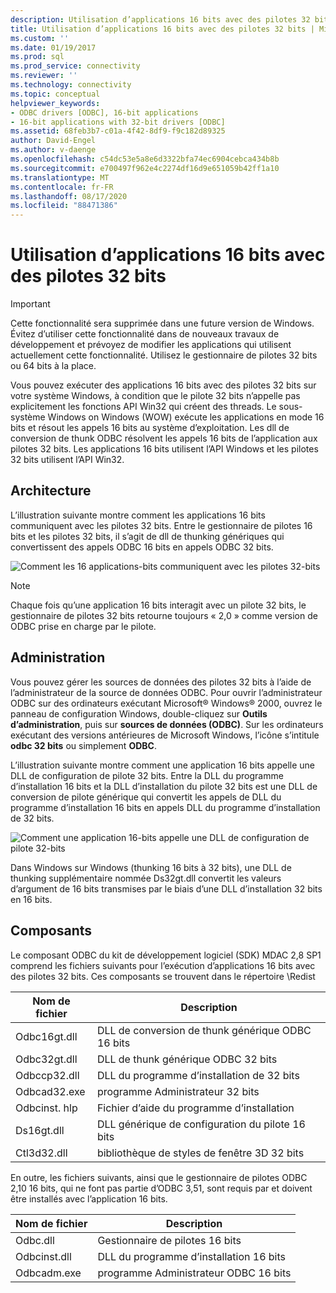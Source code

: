 ```yaml
---
description: Utilisation d’applications 16 bits avec des pilotes 32 bits
title: Utilisation d’applications 16 bits avec des pilotes 32 bits | Microsoft Docs
ms.custom: ''
ms.date: 01/19/2017
ms.prod: sql
ms.prod_service: connectivity
ms.reviewer: ''
ms.technology: connectivity
ms.topic: conceptual
helpviewer_keywords:
- ODBC drivers [ODBC], 16-bit applications
- 16-bit applications with 32-bit drivers [ODBC]
ms.assetid: 68feb3b7-c01a-4f42-8df9-f9c182d89325
author: David-Engel
ms.author: v-daenge
ms.openlocfilehash: c54dc53e5a8e6d3322bfa74ec6904cebca434b8b
ms.sourcegitcommit: e700497f962e4c2274df16d9e651059b42ff1a10
ms.translationtype: MT
ms.contentlocale: fr-FR
ms.lasthandoff: 08/17/2020
ms.locfileid: "88471386"
---
```

# <a name="using-16-bit-applications-with-32-bit-drivers"></a>Utilisation d’applications 16 bits avec des pilotes 32 bits
> [!IMPORTANT]  
>  Cette fonctionnalité sera supprimée dans une future version de Windows. Évitez d’utiliser cette fonctionnalité dans de nouveaux travaux de développement et prévoyez de modifier les applications qui utilisent actuellement cette fonctionnalité. Utilisez le gestionnaire de pilotes 32 bits ou 64 bits à la place.  
  
 Vous pouvez exécuter des applications 16 bits avec des pilotes 32 bits sur votre système Windows, à condition que le pilote 32 bits n’appelle pas explicitement les fonctions API Win32 qui créent des threads. Le sous-système Windows on Windows (WOW) exécute les applications en mode 16 bits et résout les appels 16 bits au système d’exploitation. Les dll de conversion de thunk ODBC résolvent les appels 16 bits de l’application aux pilotes 32 bits. Les applications 16 bits utilisent l’API Windows et les pilotes 32 bits utilisent l’API Win32.  
  
## <a name="architecture"></a>Architecture  
 L’illustration suivante montre comment les applications 16 bits communiquent avec les pilotes 32 bits. Entre le gestionnaire de pilotes 16 bits et les pilotes 32 bits, il s’agit de dll de thunking génériques qui convertissent des appels ODBC 16 bits en appels ODBC 32 bits.  
  
 ![Comment les 16 applications&#45;bits communiquent avec les pilotes 32&#45;bits](../../odbc/microsoft/media/sdka2.gif "sdka2")  
  
> [!NOTE]  
>  Chaque fois qu’une application 16 bits interagit avec un pilote 32 bits, le gestionnaire de pilotes 32 bits retourne toujours « 2,0 » comme version de ODBC prise en charge par le pilote.  
  
## <a name="administration"></a>Administration  
 Vous pouvez gérer les sources de données des pilotes 32 bits à l’aide de l’administrateur de la source de données ODBC. Pour ouvrir l’administrateur ODBC sur des ordinateurs exécutant Microsoft® Windows® 2000, ouvrez le panneau de configuration Windows, double-cliquez sur **Outils d’administration**, puis sur **sources de données (ODBC)**. Sur les ordinateurs exécutant des versions antérieures de Microsoft Windows, l’icône s’intitule **odbc 32 bits** ou simplement **ODBC**.  
  
 L’illustration suivante montre comment une application 16 bits appelle une DLL de configuration de pilote 32 bits. Entre la DLL du programme d’installation 16 bits et la DLL d’installation du pilote 32 bits est une DLL de conversion de pilote générique qui convertit les appels de DLL du programme d’installation 16 bits en appels DLL du programme d’installation de 32 bits.  
  
 ![Comment une application 16&#45;bits appelle une DLL de configuration de pilote 32&#45;bits](../../odbc/microsoft/media/sdka3.gif "sdka3")  
  
 Dans Windows sur Windows (thunking 16 bits à 32 bits), une DLL de thunking supplémentaire nommée Ds32gt.dll convertit les valeurs d’argument de 16 bits transmises par le biais d’une DLL d’installation 32 bits en 16 bits.  
  
## <a name="components"></a>Composants  
 Le composant ODBC du kit de développement logiciel (SDK) MDAC 2,8 SP1 comprend les fichiers suivants pour l’exécution d’applications 16 bits avec des pilotes 32 bits. Ces composants se trouvent dans le répertoire \Redist  
  
|Nom de fichier|Description|  
|---------------|-----------------|  
|Odbc16gt.dll|DLL de conversion de thunk générique ODBC 16 bits|  
|Odbc32gt.dll|DLL de thunk générique ODBC 32 bits|  
|Odbccp32.dll|DLL du programme d’installation de 32 bits|  
|Odbcad32.exe|programme Administrateur 32 bits|  
|Odbcinst. hlp|Fichier d’aide du programme d’installation|  
|Ds16gt.dll|DLL générique de configuration du pilote 16 bits|  
|Ctl3d32.dll|bibliothèque de styles de fenêtre 3D 32 bits|  
  
 En outre, les fichiers suivants, ainsi que le gestionnaire de pilotes ODBC 2,10 16 bits, qui ne font pas partie d’ODBC 3,51, sont requis par et doivent être installés avec l’application 16 bits.  
  
|Nom de fichier|Description|  
|---------------|-----------------|  
|Odbc.dll|Gestionnaire de pilotes 16 bits|  
|Odbcinst.dll|DLL du programme d’installation 16 bits|  
|Odbcadm.exe|programme Administrateur ODBC 16 bits|
